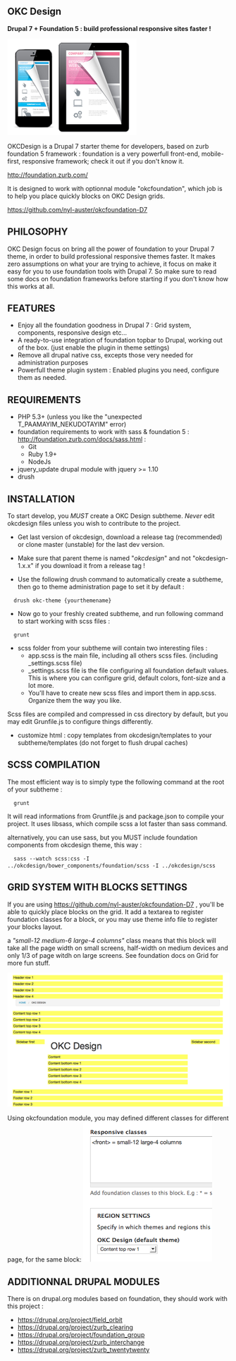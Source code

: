 OKC Design
-------------

**Drupal 7 + Foundation 5 : build professional responsive sites faster !**

![Logo](https://raw.githubusercontent.com/nyl-auster/okcdesign/master/screenshot.png)

OKCDesign is a Drupal 7 starter theme for developers, based on zurb foundation 5 framework :
foundation is a very powerfull front-end, mobile-first, responsive framework; check it out if you don't know it.

http://foundation.zurb.com/

It is designed to work with optionnal module "okcfoundation", which job is to help you place quickly blocks on OKC Design grids.

https://github.com/nyl-auster/okcfoundation-D7


PHILOSOPHY
----------

OKC Design focus on bring all the power of foundation to your Drupal 7 theme, in order to build professional responsive themes faster.
It makes zero assumptions on what your are trying to achieve, it focus on make it easy for you to use foundation tools with Drupal 7.
So make sure to read some docs on foundation frameworks before starting if you don't know how this works at all.

FEATURES
---------

- Enjoy all the foundation goodness in Drupal 7 :  Grid system, components, responsive design etc...
- A ready-to-use integration of foundation topbar to Drupal, working out of the box. (just enable the plugin in theme settings)
- Remove all drupal native css, excepts those very needed for administration purposes
- Powerfull theme plugin system : Enabled plugins you need, configure them as needed.

REQUIREMENTS
-------------

- PHP 5.3+ (unless you like the "unexpected T_PAAMAYIM_NEKUDOTAYIM" error)
- foundation requirements to work with sass & foundation 5 : http://foundation.zurb.com/docs/sass.html :
  - Git
  - Ruby 1.9+
  - NodeJs
- jquery_update drupal module with jquery >= 1.10
- drush

INSTALLATION
-----------------

To start develop, you  *MUST* create a OKC Design subtheme. *Never* edit okcdesign files unless you wish to contribute to the project.

- Get last version of okcdesign, download a release tag (recommended) or clone master (unstable) for
  the last dev version.

- Make sure that parent theme is named "*okcdesign*" and not "okcdesign-1.x.x" if you download it from a release tag !

- Use the following drush command to automatically create a subtheme, then go to theme administration page to set it by default :

```shell
  drush okc-theme {yourthemename}
```

- Now go to your freshly created subtheme, and run following command to start working
with scss files :

```shell
  grunt
```
- scss folder from your subtheme will contain two interesting files :
  - app.scss is the main file, including all others scss files. (including _settings.scss file)
  - _settings.scss file is the file configuring all foundation default values. This is where you can configure grid, default colors, font-size and a lot more.
  - You'll have to create new scss files and import them in app.scss. Organize them the way you like.

Scss files are compiled and compressed in css directory by default, but you may edit Grunfile.js to configure things differently.

- customize html : copy templates from okcdesign/templates to your subtheme/templates (do not forget to flush drupal caches)


SCSS COMPILATION
------------------

The most efficient way is to simply type the following command at the root of your subtheme :
```shell
  grunt
```

It will read informations from Gruntfile.js and package.json to compile your project.
It uses libsass, which compile scss a lot faster than sass command.

alternatively, you can use sass, but you MUST include foundation components from okcdesign theme, this way :

```shell
  sass --watch scss:css -I ../okcdesign/bower_components/foundation/scss -I ../okcdesign/scss
```
GRID SYSTEM WITH BLOCKS SETTINGS
--------------------------------

If you are using https://github.com/nyl-auster/okcfoundation-D7 , you'll be able to quickly place blocks on the grid.
It add a textarea to register foundation classes for a block, or you may use theme info file to register your blocks layout.

a *"small-12 medium-6 large-4 columns"* class means that this block will take all the page width on small screens, half-width on medium devices and only 1/3 of page witdh on large screens.
See foundation docs on Grid for more fun stuff.

![Logo](https://raw.githubusercontent.com/nyl-auster/okcdesign/master/images/demo-regions.png)

Using okcfoundation module, you may defined different classes for different page, for the same block:
![Logo](https://raw.githubusercontent.com/nyl-auster/okcdesign/master/images/demo-block.png)



ADDITIONNAL DRUPAL MODULES
--------------------------------

There is on drupal.org modules based on foundation, they should work with this project :
- https://drupal.org/project/field_orbit
- https://drupal.org/project/zurb_clearing
- https://drupal.org/project/foundation_group
- https://drupal.org/project/zurb_interchange
- https://drupal.org/project/zurb_twentytwenty

